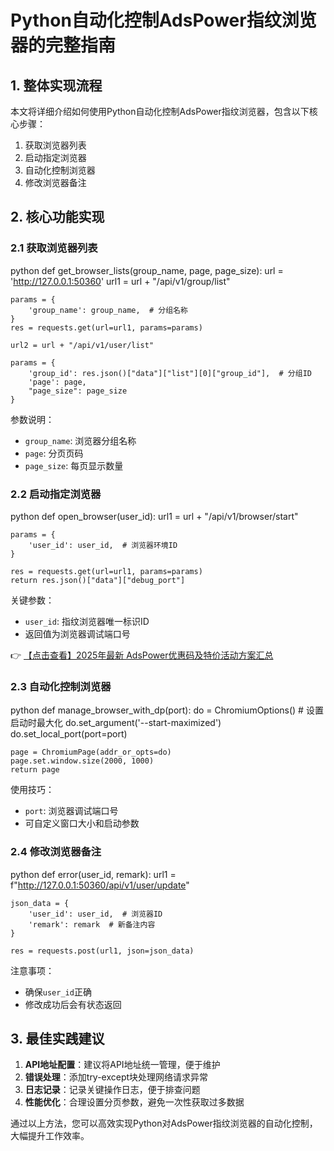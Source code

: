 # Python自动化控制AdsPower指纹浏览器的完整指南

## 1. 整体实现流程

本文将详细介绍如何使用Python自动化控制AdsPower指纹浏览器，包含以下核心步骤：

1. 获取浏览器列表
2. 启动指定浏览器
3. 自动化控制浏览器
4. 修改浏览器备注

## 2. 核心功能实现

### 2.1 获取浏览器列表

python
def get_browser_lists(group_name, page, page_size):
    url = 'http://127.0.0.1:50360'
    url1 = url + "/api/v1/group/list"

    params = {
        'group_name': group_name,  # 分组名称
    }
    res = requests.get(url=url1, params=params)

    url2 = url + "/api/v1/user/list"

    params = {
        'group_id': res.json()["data"]["list"][0]["group_id"],  # 分组ID
        'page': page,
        "page_size": page_size
    }

参数说明：
- `group_name`: 浏览器分组名称
- `page`: 分页页码
- `page_size`: 每页显示数量

### 2.2 启动指定浏览器

python
def open_browser(user_id):
    url1 = url + "/api/v1/browser/start"

    params = {
        'user_id': user_id,  # 浏览器环境ID
    }

    res = requests.get(url=url1, params=params)
    return res.json()["data"]["debug_port"]

关键参数：
- `user_id`: 指纹浏览器唯一标识ID
- 返回值为浏览器调试端口号

👉 [【点击查看】2025年最新 AdsPower优惠码及特价活动方案汇总](https://bit.ly/adspower_free)

### 2.3 自动化控制浏览器

python
def manage_browser_with_dp(port):
    do = ChromiumOptions()
    # 设置启动时最大化
    do.set_argument('--start-maximized')
    do.set_local_port(port=port)

    page = ChromiumPage(addr_or_opts=do)
    page.set.window.size(2000, 1000)
    return page

使用技巧：
- `port`: 浏览器调试端口号
- 可自定义窗口大小和启动参数

### 2.4 修改浏览器备注

python
def error(user_id, remark):
    url1 = f"http://127.0.0.1:50360/api/v1/user/update"

    json_data = {
        'user_id': user_id,  # 浏览器ID
        'remark': remark  # 新备注内容
    }

    res = requests.post(url1, json=json_data)

注意事项：
- 确保`user_id`正确
- 修改成功后会有状态返回

## 3. 最佳实践建议

1. **API地址配置**：建议将API地址统一管理，便于维护
2. **错误处理**：添加try-except块处理网络请求异常
3. **日志记录**：记录关键操作日志，便于排查问题
4. **性能优化**：合理设置分页参数，避免一次性获取过多数据

通过以上方法，您可以高效实现Python对AdsPower指纹浏览器的自动化控制，大幅提升工作效率。